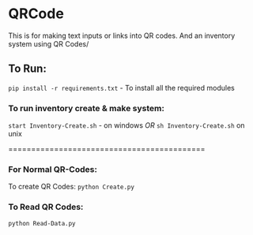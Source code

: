 # QRCode

This is for making text inputs or links into QR codes.
And an inventory system using QR Codes/


## To Run:
```pip install -r requirements.txt``` - To install all the required modules

### To run inventory create & make system:
```start Inventory-Create.sh``` - on windows *OR* ```sh Inventory-Create.sh``` on unix

===========================================

### For Normal QR-Codes:
To create QR Codes:
```python Create.py```

### To Read QR Codes:
```python Read-Data.py```

